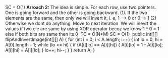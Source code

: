 SC = O(1)
**Arroach 2:**
The idea is simple. For each row, use two pointers. One is going forward and the other is going backward.
(1). If the two elements are the same, then only we will invert it, i. e, 1 --> 0 or 0--> 1
(2) Otherwise we dont do anything. Move to next iteration
​
We will inevrt the values if two ele are same by using XOR operator becoz we know
1 ^ 0 = 1 else if both bits are same then its 0
​
TC = O(N*M)
SC = O(1)
​
public int[][] flipAndInvertImage(int[][] A) {
for (int i = 0; i < A.length; i++) {
int lo = 0, hi = A[0].length - 1;
while (lo <= hi) {
if (A[i][lo] == A[i][hi]) {
A[i][lo] = 1 - A[i][lo];
A[i][hi] = A[i][lo];
}
lo++;
hi--;
}
}
return A;
}